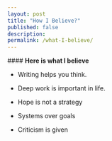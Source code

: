 ```yaml
---
layout: post
title: "How I Believe?"
published: false
description: 
permalink: /what-I-believe/
---
```



#### **Here is what I believe**

- Writing helps you think.

- Deep work is important in life.

- Hope is not a strategy

- Systems over goals

- Criticism is given


